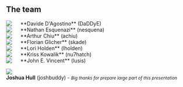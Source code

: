 ## The team

<img src="http://www.gravatar.com/avatar/88eb5665f537eacf51a2677aeaf1816b?s=100" align="left" style="padding-right: 20px;"/>
**Davide D'Agostino** (DaDDyE)
<br />

<img src="http://www.gravatar.com/avatar/e8a84c62048ccb7ee08d4fdeb6417533?s=100" align="left" style="padding-right: 20px;"/>
**Nathan Esquenazi** (nesquena)
<br />

<img src="http://www.gravatar.com/avatar/5107da17070b85827213aef1129ef61f?s=100" align="left" style="padding-right: 20px;"/>
**Arthur Chiu** (achiu)
<br />

<img src="http://www.gravatar.com/avatar/1c88d7906e3ffa450aedff2f5f1d1299?s=100" align="left" style="padding-right: 20px;"/>
**Florian Glicher** (skade)
<br />

<img src="http://www.gravatar.com/avatar/64fec2287666363ff9697ea37f0c3412?s=100" align="left" style="padding-right: 20px;"/>
**Lori Holden** (lholden)
<br />

<img src="http://www.gravatar.com/avatar/52026b2d24e49cb5483e4922f0eddd40?s=100" align="left" style="padding-right: 20px;"/>
**Kriss Kowalik** (nu7hatch)
<br />

<img src="http://www.gravatar.com/avatar/03a966709300efb4a86ce5ee8f88f696?s=100" align="left" style="padding-right: 20px;"/>
**John E. Vincent** (lusis)
<br />

<img src="http://www.gravatar.com/avatar/c7e2ce5b40f683dfb6c1bdf5e6af0c72?s=250"/> <br />
**Joshua Hull** (joshbuddy) - <small><i>Big thanks for prepare large part of this presentation</i></small>

